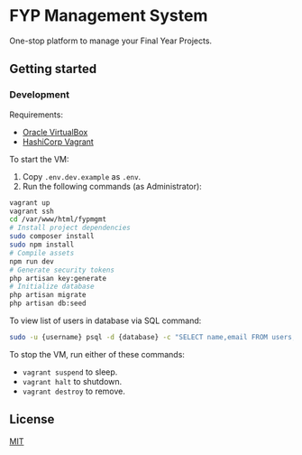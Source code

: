 # FYP Management System

One-stop platform to manage your Final Year Projects.

## Getting started

### Development

Requirements:

* [Oracle VirtualBox](https://www.virtualbox.org/wiki/Downloads)
* [HashiCorp Vagrant](https://www.vagrantup.com/downloads.html)

To start the VM:

1. Copy `.env.dev.example` as `.env`.
2. Run the following commands (as Administrator):

```bash
vagrant up
vagrant ssh
cd /var/www/html/fypmgmt
# Install project dependencies
sudo composer install
sudo npm install
# Compile assets
npm run dev
# Generate security tokens
php artisan key:generate
# Initialize database
php artisan migrate
php artisan db:seed
```

To view list of users in database via SQL command:

```bash
sudo -u {username} psql -d {database} -c "SELECT name,email FROM users;"
```

To stop the VM, run either of these commands:

* `vagrant suspend` to sleep.
* `vagrant halt` to shutdown.
* `vagrant destroy` to remove.

## License

[MIT](https://opensource.org/licenses/MIT)
